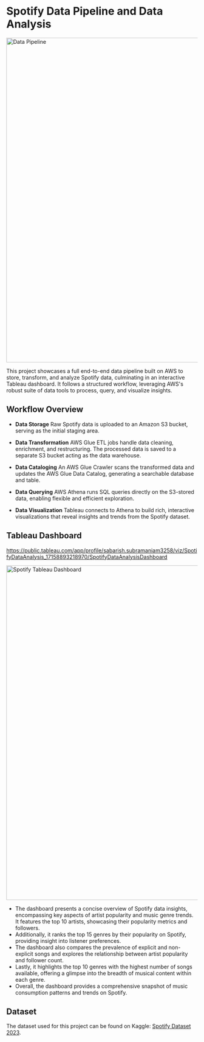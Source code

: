 # Spotify Data Pipeline and Data Analysis

<img width="854" alt="Data Pipeline" src="https://github.com/sabarishsubramaniam2000/Spotify-Data-Pipeline-And-Analysis/assets/84472301/2ece16cb-c403-470d-85ad-890cf1032414">

This project showcases a full end-to-end data pipeline built on AWS to store, transform, and analyze Spotify data, culminating in an interactive Tableau dashboard. It follows a structured workflow, leveraging AWS's robust suite of data tools to process, query, and visualize insights.

## Workflow Overview

- **Data Storage**
  Raw Spotify data is uploaded to an Amazon S3 bucket, serving as the initial staging area.

- **Data Transformation**
  AWS Glue ETL jobs handle data cleaning, enrichment, and restructuring. The processed data is saved to a separate S3 bucket acting as the data warehouse.

- **Data Cataloging**
  An AWS Glue Crawler scans the transformed data and updates the AWS Glue Data Catalog, generating a searchable database and table.

- **Data Querying**
  AWS Athena runs SQL queries directly on the S3-stored data, enabling flexible and efficient exploration.

- **Data Visualization**
  Tableau connects to Athena to build rich, interactive visualizations that reveal insights and trends from the Spotify dataset.

## Tableau Dashboard

https://public.tableau.com/app/profile/sabarish.subramaniam3258/viz/SpotifyDataAnalysis_17158893218970/SpotifyDataAnalysisDashboard

<img width="880" alt="Spotify Tableau Dashboard" src="https://github.com/sabarishsubramaniam2000/Spotify-Data-Pipeline-And-Analysis/assets/84472301/2b3ba5db-8ec5-48e9-8144-12b3b5bad222">

- The dashboard presents a concise overview of Spotify data insights, encompassing key aspects of artist popularity and music genre trends. It features the top 10 artists, showcasing their popularity metrics and followers. 
- Additionally, it ranks the top 15 genres by their popularity on Spotify, providing insight into listener preferences. 
- The dashboard also compares the prevalence of explicit and non-explicit songs and explores the relationship between artist popularity and follower count. 
- Lastly, it highlights the top 10 genres with the highest number of songs available, offering a glimpse into the breadth of musical content within each genre. 
- Overall, the dashboard provides a comprehensive snapshot of music consumption patterns and trends on Spotify.

## Dataset

The dataset used for this project can be found on Kaggle: [Spotify Dataset 2023](https://www.kaggle.com/datasets/tonygordonjr/spotify-dataset-2023).

